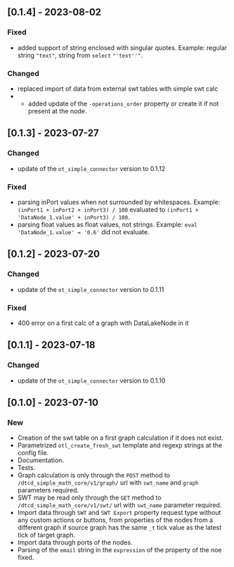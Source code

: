 ## [0.1.4] - 2023-08-02

### Fixed
- added support of string enclosed with singular quotes. Example: regular string `"text"`, string from `select` `"'text''"`.

### Changed
- replaced import of data from external swt tables with simple swt calc
- - added update of the `-operations_order` property or create it if not present at the node.

## [0.1.3] - 2023-07-27

### Changed
- update of the `ot_simple_connector` version to 0.1.12

### Fixed
- parsing inPort values when not surrounded by whitespaces. Example: `(inPort1 + inPort2 + inPort3) / 100` evaluated to `(inPort1 + 'DataNode_1.value' + inPort3) / 100`.
- parsing float values as float values, not strings. Example: `eval 'DataNode_1.value' = '0.6'` did not evaluate.


## [0.1.2] - 2023-07-20

### Changed
- update of the `ot_simple_connector` version to 0.1.11

### Fixed
- 400 error on a first calc of a graph with DataLakeNode in it

## [0.1.1] - 2023-07-18

### Changed
- update of the `ot_simple_connector` version to 0.1.10

## [0.1.0] - 2023-07-10

### New
- Creation of the swt table on a first graph calculation if it does not exist.
- Parametrized `otl_create_fresh_swt` template and regexp strings at the config file.
- Documentation.
- Tests.
- Graph calculation is only through the `POST` method to `/dtcd_simple_math_core/v1/graph/` url with `swt_name` and `graph` parameters required.
- SWT may be read only through the `GET` method to `/dtcd_simple_math_core/v1/swt/` url with `swt_name` parameter required.
- Import data through `SWT` and `SWT Export` property request type without any custom actions or buttons, from properties of the nodes from a different graph if source graph has the same `_t` tick value as the latest tick of target graph.
- Import data through ports of the nodes.
- Parsing of the `email` string in the `expression` of the property of the noe fixed.